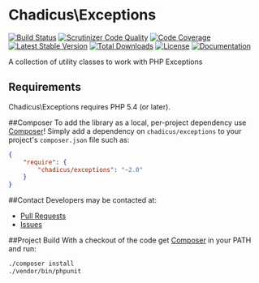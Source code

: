 # Chadicus\Exceptions
[![Build Status](http://img.shields.io/travis/chadicus/exceptions-php.svg?style=flat)](https://travis-ci.org/chadicus/exceptions-php)
[![Scrutinizer Code Quality](http://img.shields.io/scrutinizer/g/chadicus/exceptions-php.svg?style=flat)](https://scrutinizer-ci.com/g/chadicus/exceptions-php/)
[![Code Coverage](http://img.shields.io/coveralls/chadicus/exceptions-php.svg?style=flat)](https://coveralls.io/r/chadicus/exceptions-php)
[![Latest Stable Version](http://img.shields.io/packagist/v/chadicus/exceptions.svg?style=flat)](https://packagist.org/packages/chadicus/exceptions)
[![Total Downloads](http://img.shields.io/packagist/dt/chadicus/exceptions.svg?style=flat)](https://packagist.org/packages/chadicus/exceptions)
[![License](http://img.shields.io/packagist/l/chadicus/exceptions.svg?style=flat)](https://packagist.org/packages/chadicus/exceptions)
[![Documentation](https://img.shields.io/badge/reference-phpdoc-blue.svg?style=flat)](http://chadicus.github.io/exceptions-php)



A collection of utility classes to work with PHP Exceptions

## Requirements

Chadicus\Exceptions requires PHP 5.4 (or later).

##Composer
To add the library as a local, per-project dependency use [Composer](http://getcomposer.org)! Simply add a dependency on
`chadicus/exceptions` to your project's `composer.json` file such as:

```json
{
    "require": {
        "chadicus/exceptions": "~2.0"
    }
}
```

##Contact
Developers may be contacted at:

 * [Pull Requests](https://github.com/chadicus/exceptions-php/pulls)
 * [Issues](https://github.com/chadicus/exceptions-php/issues)

##Project Build
With a checkout of the code get [Composer](http://getcomposer.org) in your PATH and run:

```sh
./composer install
./vendor/bin/phpunit
```
